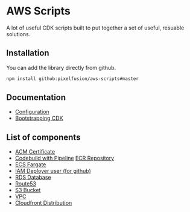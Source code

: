 # AWS Scripts

A lot of useful CDK scripts built to put together a set of useful, resuable solutions.

## Installation

You can add the library directly from github.

```bash
npm install github:pixelfusion/aws-scripts#master
```

## Documentation

- [Configuration](./docs/configuration.md)
- [Bootstrapping CDK](./docs/bootstrap.md)

## List of components

- [ACM Certificate](./docs/acm.md)
- [Codebuild with Pipeline](./docs/build-pipeline.md)
  [ECR Repository](./docs/ecr-repository.md)
- [ECS Fargate](./docs/fargate.md)
- [IAM Deployer user (for github)](./docs/github.md)
- [RDS Database](./docs/rds.md)
- [Route53](./docs/route53.md)
- [S3 Bucket](./docs/s3.md)
- [VPC](./docs/vpc.md)
- [Cloudfront Distribution](./docs/website-distribution.md)

